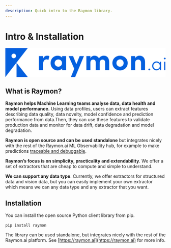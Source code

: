 ```yaml
---
description: Quick intro to the Raymon library.
---
```


# Intro & Installation

![Raymon: analyse data &amp; model health](.gitbook/assets/image.png)

## What is Raymon?

**Raymon helps Machine Learning teams analyse data, data health and model performance.** Using data profiles, users can extract features describing data quality, data novelty, model confidence and prediction performance from data.Then, they can use these features to validate production data and monitor for data drift, data degradation and model degradation. 

**Raymon is open source and can be used standalone** but integrates nicely with the rest of the Raymon.ai ML Observability hub, for example to make predictions [traceable and debuggable](tracing-predictions/untitled.md).

**Raymon’s focus is on simplicity, practicality and extendability**. We offer a set of extractors that are cheap to compute and simple to understand.

**We can support any data type**. Currently, we offer extractors for structured data and vision data, but you can easily implement your own extractor which means we can any data type and any extractor that you want.

## Installation

You can install the open source Python client library from pip.

```text
pip install raymon
```

  
The library can be used standalone, but integrates nicely with the rest of the Raymon.ai platform. See [https://raymon.ai](https://raymon.ai) for more info.



